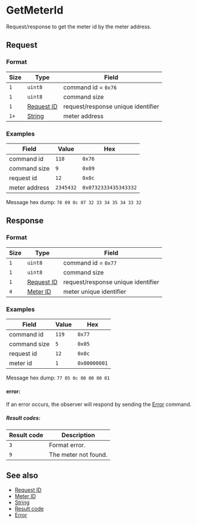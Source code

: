 # GetMeterId

Request/response to get the meter id by the meter address.


## Request

### Format

| Size | Type                                 | Field                              |
| ---- | ------------------------------------ | ---------------------------------- |
| `1`  | `uint8`                              | command id = `0x76`                |
| `1`  | `uint8`                              | command size                       |
| `1`  | [Request ID](../types.md#request-id) | request/response unique identifier |
| `1+` | [String](../types.md#string)         | meter address                      |

### Examples

| Field         | Value     | Hex                  |
| ------------- | --------- | -------------------- |
| command id    | `118`     | `0x76`               |
| command size  | `9`       | `0x09`               |
| request id    | `12`      | `0x0c`               |
| meter address | `2345432` | `0x0732333435343332` |

Message hex dump: `76 09 0c 07 32 33 34 35 34 33 32`


## Response

### Format

| Size | Type                                 | Field                              |
| ---- | ------------------------------------ | ---------------------------------- |
| `1`  | `uint8`                              | command id = `0x77`                |
| `1`  | `uint8`                              | command size                       |
| `1`  | [Request ID](../types.md#request-id) | request/response unique identifier |
| `4`  | [Meter ID](../types.md#meter-id)     | meter unique identifier            |


### Examples

| Field        | Value | Hex          |
| ------------ | ----- | ------------ |
| command id   | `119` | `0x77`       |
| command size | `5`   | `0x05`       |
| request id   | `12`  | `0x0c`       |
| meter id     | `1`   | `0x00000001` |

Message hex dump: `77 05 0c 00 00 00 01`

#### error:

If an error occurs, the observer will respond by sending the [Error](./uplink/Error.md) command.

##### Result codes:

| Result code | Description          |
| ----------- | -------------------- |
| `3`         | Format error.        |
| `9`         | The meter not found. |

## See also

* [Request ID](../types.md#request-id)
* [Meter ID](../types.md#meter-id)
* [String](../types.md#string)
* [Result code](../types.md#result-code)
* [Error](./uplink/Error.md)
